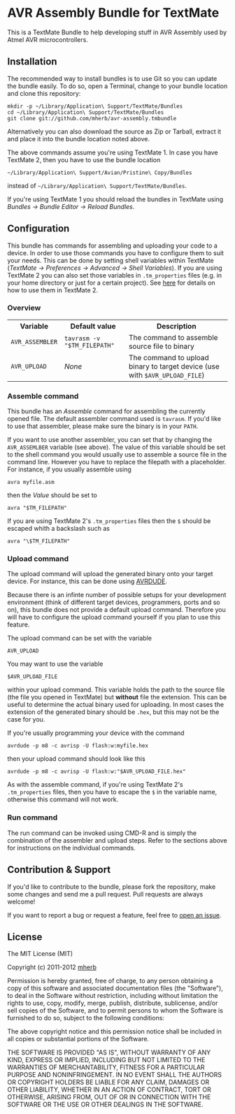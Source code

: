 # AVR Assembly Bundle for TextMate

This is a TextMate Bundle to help developing stuff in AVR Assembly used by Atmel AVR microcontrollers.

## Installation

The recommended way to install bundles is to use Git so you can update the bundle easily. To do so, open a Terminal, change to your bundle location and clone this repository:

    mkdir -p ~/Library/Application\ Support/TextMate/Bundles
    cd ~/Library/Application\ Support/TextMate/Bundles
    git clone git://github.com/mherb/avr-assembly.tmbundle

Alternatively you can also download the source as Zip or Tarball, extract it and place it into the bundle location noted above.

The above commands assume you're using TextMate 1. In case you have TextMate 2, then you have to use the bundle location

    ~/Library/Application\ Support/Avian/Pristine\ Copy/Bundles

instead of `~/Library/Application\ Support/TextMate/Bundles`.

If you're using TextMate 1 you should reload the bundles in TextMate using *Bundles -> Bundle Editor -> Reload Bundles*.

## Configuration

This bundle has commands for assembling and uploading your code to a device. In order to use those commands you have to configure them to suit your needs. This can be done by setting shell variables within TextMate (*TextMate -> Preferences -> Advanced -> Shell Variables*). If you are using TextMate 2 you can also set those variables in `.tm_properties` files (e.g. in your home directory or just for a certain project). See [here](http://wiki.macromates.com/Reference/FolderSpecificSettings) for details on how to use them in TextMate 2.

### Overview
<table>
  <tr>
    <th>Variable</th>
    <th>Default value</th>
    <th>Description</th>
  </tr>
  <tr>
    <td><code>AVR_ASSEMBLER</code></td>
    <td><code>tavrasm -v "$TM_FILEPATH"</code></td>
    <td>The command to assemble source file to binary</td>
  </tr>
  <tr>
    <td><code>AVR_UPLOAD</code></td>
    <td><em>None</em></td>
    <td>The command to upload binary to target device (use with <code>$AVR_UPLOAD_FILE</code>)</td>
  </tr>
</table>


### Assemble command

This bundle has an *Assemble* command for assembling the currently opened file. The default assembler command used is `tavrasm`. If you'd like to use that assembler, please make sure the binary is in your `PATH`.

If you want to use another assembler, you can set that by changing the `AVR_ASSEMLBER` variable (see above). The value of this variable should be set to the shell command you would usually use to assemble a source file in the command line. However you have to replace the filepath with a placeholder. For instance, if you usually assemble using
    
    avra myfile.asm
    
then the *Value* should be set to

    avra "$TM_FILEPATH"
    
If you are using TextMate 2's `.tm_properties` files then the `$` should be escaped whith a backslash such as

    avra "\$TM_FILEPATH"
    
### Upload command

The upload command will upload the generated binary onto your target device. For instance, this can be done using [AVRDUDE](http://www.nongnu.org/avrdude/).

Because there is an infinte number of possible setups for your development environment (think of different target devices, programmers, ports and so on), this bundle does not provide a default upload command. Therefore you will have to configure the upload command yourself if you plan to use this feature.

The upload command can be set with the variable

    AVR_UPLOAD

You may want to use the variable

    $AVR_UPLOAD_FILE

within your upload command. This variable holds the path to the source file (the file you opened in TextMate) but **without** file the extension. This can be useful to determine the actual binary used for uploading. In most cases the extension of the generated binary should be `.hex`, but this may not be the case for you.

If you're usually programming your device with the command

    avrdude -p m8 -c avrisp -U flash:w:myfile.hex
    
then your upload command should look like this

    avrdude -p m8 -c avrisp -U flash:w:"$AVR_UPLOAD_FILE.hex" 

As with the assemble command, if you're using TextMate 2's `.tm_properties` files, then you have to escape the `$` in the variable name, otherwise this command will not work.
    
### Run command

The run command can be invoked using CMD-R and is simply the combination of the assembler and upload steps. Refer to the sections above for instructions on the individual commands.

## Contribution & Support

If you'd like to contribute to the bundle, please fork the repository, make some changes and send me a pull request. Pull requests are always welcome!

If you want to report a bug or request a feature, feel free to [open an issue](https://github.com/mherb/avr-assembly.tmbundle/issues).

## License

The MIT License (MIT)

Copyright (c) 2011-2012 [mherb](https://github.com/mherb)

Permission is hereby granted, free of charge, to any person obtaining a copy of this software and associated documentation files (the "Software"), to deal in the Software without restriction, including without limitation the rights to use, copy, modify, merge, publish, distribute, sublicense, and/or sell copies of the Software, and to permit persons to whom the Software is furnished to do so, subject to the following conditions:

The above copyright notice and this permission notice shall be included in all copies or substantial portions of the Software.

THE SOFTWARE IS PROVIDED "AS IS", WITHOUT WARRANTY OF ANY KIND, EXPRESS OR IMPLIED, INCLUDING BUT NOT LIMITED TO THE WARRANTIES OF MERCHANTABILITY, FITNESS FOR A PARTICULAR PURPOSE AND NONINFRINGEMENT. IN NO EVENT SHALL THE AUTHORS OR COPYRIGHT HOLDERS BE LIABLE FOR ANY CLAIM, DAMAGES OR OTHER LIABILITY, WHETHER IN AN ACTION OF CONTRACT, TORT OR OTHERWISE, ARISING FROM, OUT OF OR IN CONNECTION WITH THE SOFTWARE OR THE USE OR OTHER DEALINGS IN THE SOFTWARE.